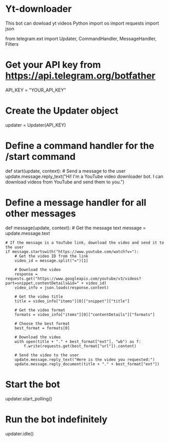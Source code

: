 # Yt-downloader
This bot can dowload yt videos
Python
import os
import requests
import json

from telegram.ext import Updater, CommandHandler, MessageHandler, Filters

# Get your API key from https://api.telegram.org/botfather
API_KEY = "YOUR_API_KEY"

# Create the Updater object
updater = Updater(API_KEY)

# Define a command handler for the /start command
def start(update, context):
    # Send a message to the user
    update.message.reply_text("Hi! I'm a YouTube video downloader bot. I can download videos from YouTube and send them to you.")

# Define a message handler for all other messages
def message(update, context):
    # Get the message text
    message = update.message.text

    # If the message is a YouTube link, download the video and send it to the user
    if message.startswith("https://www.youtube.com/watch?v="):
        # Get the video ID from the link
        video_id = message.split("=")[1]

        # Download the video
        response = requests.get("https://www.googleapis.com/youtube/v3/videos?part=snippet,contentDetails&id=" + video_id)
        video_info = json.loads(response.content)

        # Get the video title
        title = video_info["items"][0]["snippet"]["title"]

        # Get the video format
        formats = video_info["items"][0]["contentDetails"]["formats"]

        # Choose the best format
        best_format = formats[0]

        # Download the video
        with open(title + "." + best_format["ext"], "wb") as f:
            f.write(requests.get(best_format["url"]).content)

        # Send the video to the user
        update.message.reply_text("Here is the video you requested:")
        update.message.reply_document(title + "." + best_format["ext"])

# Start the bot
updater.start_polling()

# Run the bot indefinitely
updater.idle()
